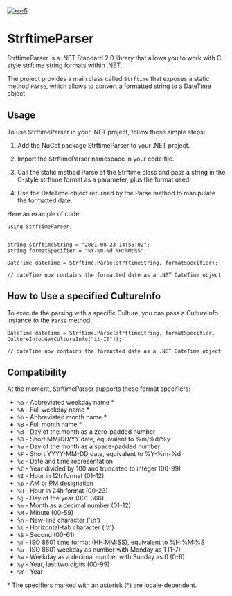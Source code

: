 [![ko-fi](https://ko-fi.com/img/githubbutton_sm.svg)](https://ko-fi.com/L4L1NVECU)

# StrftimeParser

StrftimeParser is a .NET Standard 2.0 library that allows you to work with C-style strftime string formats within .NET.

The project provides a main class called `Strftime` that exposes a static method `Parse`, which allows to convert a 
formatted string to a DateTime object

## Usage

To use StrftimeParser in your .NET project, follow these simple steps:

1. Add the NuGet package StrftimeParser to your .NET project.

2. Import the StrftimeParser namespace in your code file.

3. Call the static method Parse of the Strftime class and pass a string in the C-style strftime format as a parameter, plus the format used.

4. Use the DateTime object returned by the Parse method to manipulate the formatted date.

Here an example of code:

```
using StrftimeParser;


string strftimeString = "2001-08-23 14:55:02";
string formatSpecifier = "%Y-%m-%d %H:%M:%S";

DateTime dateTime = Strftime.Parse(strftimeString, formatSpecifier);

// dateTime now contains the formatted date as a .NET DateTime object

```

## How to Use a specified CultureInfo

To execute the parsing with a specific Culture, you can pass
a CultureInfo instance to the `Parse` method:

```
DateTime dateTime = Strftime.Parse(strftimeString, formatSpecifier, CultureInfo.GetCultureInfo("it-IT"));

// dateTime now contains the formatted date as a .NET DateTime object
```

## Compatibility

At the moment, StrftimeParser supports these format specifiers:

- `%a` - Abbreviated weekday name *
- `%A` - Full weekday name *
- `%b` - Abbreviated month name *
- `%B` - Full month name *
- `%d` - Day of the month as a zero-padded number
- `%D` - Short MM/DD/YY date, equivalent to %m/%d/%y
- `%e` - Day of the month as a space-padded number
- `%F` - Short YYYY-MM-DD date, equivalent to %Y-%m-%d
- `%c` - Date and time representation
- `%C` - Year divided by 100 and truncated to integer (00-99)
- `%I` - Hour in 12h format (01-12)
- `%p` - AM or PM designation
- `%H` - Hour in 24h format (00-23)
- `%j` - Day of the year (001-366)
- `%m` - Month as a decimal number (01-12)
- `%M` - Minute (00-59)
- `%n` - New-line character ('\n')
- `%t` - Horizontal-tab character ('\t')
- `%S` - Second (00-61)
- `%T` - ISO 8601 time format (HH:MM:SS), equivalent to %H:%M:%S
- `%u` - ISO 8601 weekday as number with Monday as 1 (1-7)
- `%w` - Weekday as a decimal number with Sunday as 0 (0-6)
- `%y` - Year, last two digits (00-99)
- `%Y` - Year

\* The specifiers marked with an asterisk (*) are locale-dependent.

